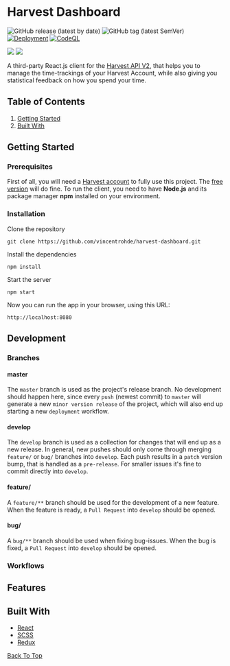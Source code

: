 # Harvest Dashboard

![GitHub release (latest by date)](https://img.shields.io/github/v/release/vincentrohde/harvest-dashboard)
![GitHub tag (latest SemVer)](https://img.shields.io/github/v/tag/vincentrohde/harvest-dashboard)
[![Deployment](https://github.com/vincentrohde/harvest-dashboard/actions/workflows/deploy.yml/badge.svg)](https://github.com/vincentrohde/harvest-dashboard/actions/workflows/deploy.yml)
[![CodeQL](https://github.com/vincentrohde/harvest-dashboard/actions/workflows/codeql-analysis.yml/badge.svg)](https://github.com/vincentrohde/harvest-dashboard/actions/workflows/codeql-analysis.yml)

[![](https://tokei.rs/b1/github/vincentrohde/harvest-dashboard?category=code)](https://github.com/vincentrohde/harvest-dashboard)
[![](https://tokei.rs/b1/github/vincentrohde/harvest-dashboard?category=files)](https://github.com/vincentrohde/harvest-dashboard)

A third-party React.js client for the [Harvest API V2](https://help.getharvest.com/api-v2/), that helps you to manage the time-trackings of your Harvest Account, while also giving you 
statistical feedback on how you spend your time.

## Table of Contents

1. <a href="#getting-started">Getting Started</a>
2. <a href="#built-with">Built With</a>

## Getting Started

### Prerequisites

First of all, you will need a [Harvest account](https://www.getharvest.com) to fully use this project. The [free version](https://www.getharvest.com/pricing) will do fine. To run the client, 
you need to have **Node.js** and its package manager **npm** installed on your environment.


### Installation

Clone the repository

```
git clone https://github.com/vincentrohde/harvest-dashboard.git
```

Install the dependencies

```
npm install
```

Start the server

```
npm start
```

Now you can run the app in your browser, using this URL:

```
http://localhost:8080
```

## Development

### Branches

#### master
The `master` branch is used as the project's release branch. No development should happen here, since every `push` (newest commit) to `master` will generate a new `minor version release` of the project, which will also end up starting a new `deployment` workflow.

#### develop
The `develop` branch is used as a collection for changes that will end up as a new release. In general, new pushes should only come through merging `feature/` or `bug/` branches into `develop`. Each push results in a `patch` version bump, that is handled as a `pre-release`. For smaller issues it's fine to commit directly into `develop`.

#### feature/

A `feature/**` branch should be used for the development of a new feature. When the feature is ready, a `Pull Request` into `develop` should be opened.

#### bug/

A `bug/**` branch should be used when fixing bug-issues. When the bug is fixed, a `Pull Request` into `develop` should be opened.

### Workflows

## Features

## Built With

- [React](https://reactjs.org/)
- [SCSS](https://github.com/sass/node-sass)
- [Redux](https://github.com/reduxjs/redux)

<a href="#harvest-dashboard">Back To Top</a>
